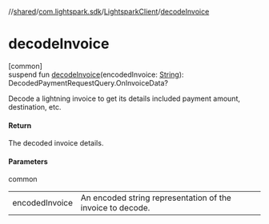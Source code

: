 //[shared](../../../index.md)/[com.lightspark.sdk](../index.md)/[LightsparkClient](index.md)/[decodeInvoice](decode-invoice.md)

# decodeInvoice

[common]\
suspend fun [decodeInvoice](decode-invoice.md)(encodedInvoice: [String](https://kotlinlang.org/api/latest/jvm/stdlib/kotlin/-string/index.html)): DecodedPaymentRequestQuery.OnInvoiceData?

Decode a lightning invoice to get its details included payment amount, destination, etc.

#### Return

The decoded invoice details.

#### Parameters

common

| | |
|---|---|
| encodedInvoice | An encoded string representation of the invoice to decode. |
